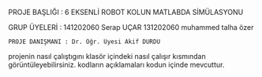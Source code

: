 PROJE BAŞLIĞI : 6 EKSENLİ ROBOT KOLUN MATLABDA SİMÜLASYONU
  
GRUP ÜYELERİ : 	 141202060 Serap UÇAR
	 	 131202060  muhammed talha özer
    
    PROJE DANIŞMANI : Dr. Öğr. Üyesi Akif DURDU


projenin nasıl çalıştıgını klasör içindeki nasıl çalışır kısmından görüntüleyebilirsiniz.
kodların açıklamaları kodun içinde mevcuttur.
